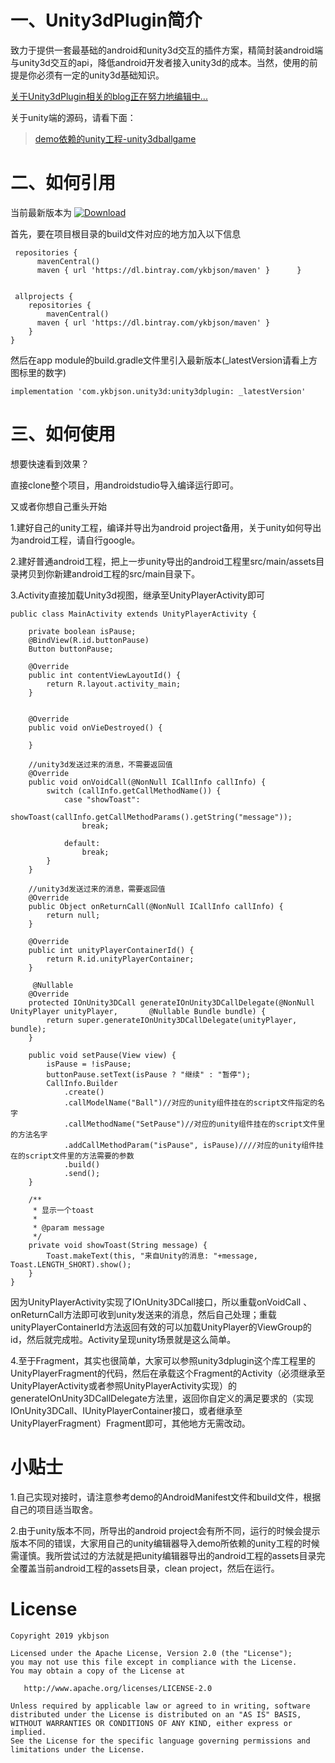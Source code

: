 # 一、Unity3dPlugin简介
致力于提供一套最基础的android和unity3d交互的插件方案，精简封装android端与unity3d交互的api，降低android开发者接入unity3d的成本。当然，使用的前提是你必须有一定的unity3d基础知识。

[关于Unity3dPlugin相关的blog正在努力地编辑中...]()

关于unity端的源码，请看下面：

>[demo依赖的unity工程-unity3dballgame](https://code.aliyun.com/modelingwithunity3d/unity3dballgame.git)


# 二、如何引用
当前最新版本为
[ ![Download](https://api.bintray.com/packages/ykbjson/maven/unity3dplugin/images/download.svg) ](https://bintray.com/ykbjson/maven/unity3dplugin/_latestVersion)

首先，要在项目根目录的build文件对应的地方加入以下信息

	 repositories {
	      mavenCentral()
	      maven { url 'https://dl.bintray.com/ykbjson/maven' }	    }


	 allprojects {
	    repositories {
	     	mavenCentral()
	      maven { url 'https://dl.bintray.com/ykbjson/maven' }
	    }
	}
	
	
然后在app module的build.gradle文件里引入最新版本(_latestVersion请看上方图标里的数字)


	implementation 'com.ykbjson.unity3d:unity3dplugin: _latestVersion'
 

# 三、如何使用

想要快速看到效果？

直接clone整个项目，用androidstudio导入编译运行即可。

又或者你想自己重头开始

1.建好自己的unity工程，编译并导出为android project备用，关于unity如何导出为android工程，请自行google。

2.建好普通android工程，把上一步unity导出的android工程里src/main/assets目录拷贝到你新建android工程的src/main目录下。

3.Activity直接加载Unity3d视图，继承至UnityPlayerActivity即可

	public class MainActivity extends UnityPlayerActivity {
	
	    private boolean isPause;
	    @BindView(R.id.buttonPause)
	    Button buttonPause;
	
	    @Override
	    public int contentViewLayoutId() {
	        return R.layout.activity_main;
	    }
	
	
	    @Override
	    public void onVieDestroyed() {
	
	    }
	
	    //unity3d发送过来的消息，不需要返回值
	    @Override
	    public void onVoidCall(@NonNull ICallInfo callInfo) {
	        switch (callInfo.getCallMethodName()) {
	            case "showToast":
	                showToast(callInfo.getCallMethodParams().getString("message"));
	                break;
	
	            default:
	                break;
	        }
	    }
	
	    //unity3d发送过来的消息，需要返回值
	    @Override
	    public Object onReturnCall(@NonNull ICallInfo callInfo) {
	        return null;
	    }
	
	    @Override
	    public int unityPlayerContainerId() {
	        return R.id.unityPlayerContainer;
	    }
	    
		 @Nullable
	    @Override
	    protected IOnUnity3DCall generateIOnUnity3DCallDelegate(@NonNull UnityPlayer unityPlayer, 		@Nullable Bundle bundle) {
	        return super.generateIOnUnity3DCallDelegate(unityPlayer, bundle);
	    }
	
	    public void setPause(View view) {
	        isPause = !isPause;
	        buttonPause.setText(isPause ? "继续" : "暂停");
	        CallInfo.Builder
                .create()
                .callModelName("Ball")//对应的unity组件挂在的script文件指定的名字
                .callMethodName("SetPause")//对应的unity组件挂在的script文件里的方法名字
                .addCallMethodParam("isPause", isPause)////对应的unity组件挂在的script文件里的方法需要的参数
                .build()
                .send();
	    }
	
	    /**
	     * 显示一个toast
	     *
	     * @param message
	     */
	    private void showToast(String message) {
	        Toast.makeText(this, "来自Unity的消息: "+message, Toast.LENGTH_SHORT).show();
	    }
	}
	
	
因为UnityPlayerActivity实现了IOnUnity3DCall接口，所以重载onVoidCall 、onReturnCall方法即可收到unity发送来的消息，然后自己处理；重载unityPlayerContainerId方法返回有效的可以加载UnityPlayer的ViewGroup的id，然后就完成啦。Activity呈现unity场景就是这么简单。

4.至于Fragment，其实也很简单，大家可以参照unity3dplugin这个库工程里的UnityPlayerFragment的代码，然后在承载这个Fragment的Activity（必须继承至UnityPlayerActivity或者参照UnityPlayerActivity实现）的generateIOnUnity3DCallDelegate方法里，返回你自定义的满足要求的（实现IOnUnity3DCall、IUnityPlayerContainer接口，或者继承至UnityPlayerFragment）Fragment即可，其他地方无需改动。

# 小贴士
1.自己实现对接时，请注意参考demo的AndroidManifest文件和build文件，根据自己的项目适当取舍。

2.由于unity版本不同，所导出的android project会有所不同，运行的时候会提示版本不同的错误，大家用自己的unity编辑器导入demo所依赖的unity工程的时候需谨慎。我所尝试过的方法就是把unity编辑器导出的android工程的assets目录完全覆盖当前android工程的assets目录，clean project，然后在运行。

# License

	Copyright 2019 ykbjson
	
	Licensed under the Apache License, Version 2.0 (the "License");
	you may not use this file except in compliance with the License.
	You may obtain a copy of the License at
	
	   http://www.apache.org/licenses/LICENSE-2.0
	
	Unless required by applicable law or agreed to in writing, software
	distributed under the License is distributed on an "AS IS" BASIS,
	WITHOUT WARRANTIES OR CONDITIONS OF ANY KIND, either express or implied.
	See the License for the specific language governing permissions and
	limitations under the License.	




